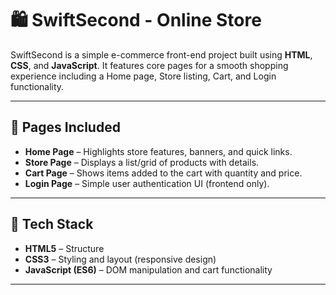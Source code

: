 # 🛍️ SwiftSecond - Online Store

SwiftSecond is a simple e-commerce front-end project built using **HTML**, **CSS**, and **JavaScript**. It features core pages for a smooth shopping experience including a Home page, Store listing, Cart, and Login functionality.

---

## 📁 Pages Included

- **Home Page** – Highlights store features, banners, and quick links.
- **Store Page** – Displays a list/grid of products with details.
- **Cart Page** – Shows items added to the cart with quantity and price.
- **Login Page** – Simple user authentication UI (frontend only).

---

## 🔧 Tech Stack

- **HTML5** – Structure
- **CSS3** – Styling and layout (responsive design)
- **JavaScript (ES6)** – DOM manipulation and cart functionality

---
